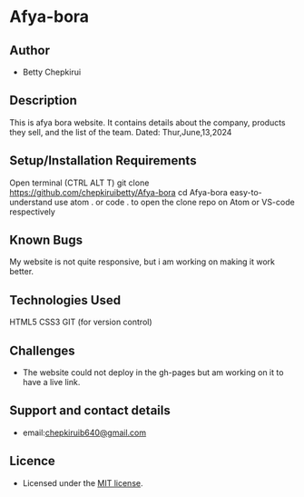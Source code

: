 # Afya-bora 

## Author

- Betty Chepkirui

## Description

This is afya bora website. It contains details about the company, products they sell, and the list of the team. Dated: Thur,June,13,2024

## Setup/Installation Requirements

Open terminal (CTRL ALT T)
git clone https://github.com/chepkiruibetty/Afya-bora
cd Afya-bora
easy-to-understand
use atom . or code . to open the clone repo on Atom or VS-code respectively

## Known Bugs

My website is not quite responsive, but i am working on making it work better.

## Technologies Used

HTML5
CSS3
GIT (for version control)

## Challenges

- The website could not deploy in the gh-pages but am working on it to have a live link.

## Support and contact details

- email:chepkiruib640@gmail.com

## Licence

- Licensed under the  [MIT license](LICENSE).
